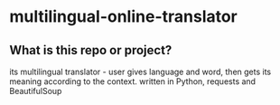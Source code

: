 # multilingual-online-translator

## What is this repo or project? 
  its multilingual translator - user gives language and word, then gets its meaning according to the context.
  written in Python, requests and BeautifulSoup
